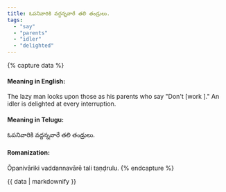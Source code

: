 ```yaml
---
title: ఓపనివారికి వద్దన్నవారే తలి తండ్రులు.
tags:
  - "say"
  - "parents"
  - "idler"
  - "delighted"
---
```


{% capture data %}
#### Meaning in English:
The lazy man looks upon those as his parents who say "Don't [work ]."
An idler is delighted at every interruption.

#### Meaning in Telugu:
ఓపనివారికి వద్దన్నవారే తలి తండ్రులు.

#### Romanization:
Ōpanivāriki vaddannavārē tali taṇḍrulu.
{% endcapture %}

{{ data | markdownify }}

